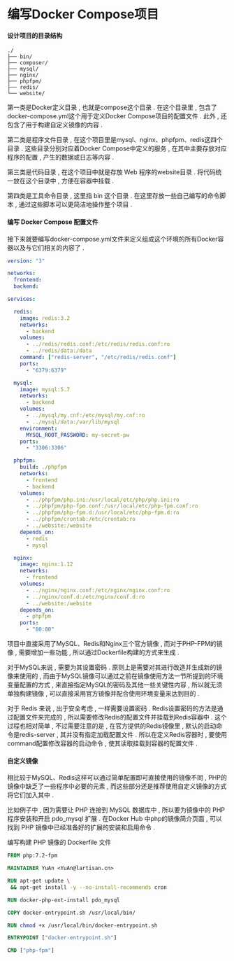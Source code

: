 # 编写Docker Compose项目

#### 设计项目的目录结构

```
./
├── bin/
├── composer/
├── mysql/
├── nginx/
├── phpfpm/
├── redis/
└── website/
```

第一类是Docker定义目录 , 也就是compose这个目录 . 在这个目录里 , 包含了docker-compose.yml这个用于定义Docker Compose项目的配置文件 . 此外 , 还包含了用于构建自定义镜像的内容 .

第二类是程序文件目录 , 在这个项目里是mysql、nginx、phpfpm、redis这四个目录 . 这些目录分别对应着Docker Compose中定义的服务 , 在其中主要存放对应程序的配置 , 产生的数据或日志等内容 .

第三类是代码目录 , 在这个项目中就是存放 Web 程序的website目录 . 将代码统一放在这个目录中 , 方便在容器中挂载 .

第四类是工具命令目录 , 这里指 bin 这个目录 . 在这里存放一些自己编写的命令脚本 , 通过这些脚本可以更简洁地操作整个项目 .

#### 编写 Docker Compose 配置文件

接下来就要编写docker-compose.yml文件来定义组成这个环境的所有Docker容器以及与它们相关的内容了 .

```yaml
version: "3"

networks:
  frontend:
  backend:

services:

  redis:
    image: redis:3.2
    networks:
      - backend
    volumes:
      - ../redis/redis.conf:/etc/redis/redis.conf:ro
      - ../redis/data:/data
    command: ["redis-server", "/etc/redis/redis.conf"]
    ports:
      - "6379:6379"

  mysql:
    image: mysql:5.7
    networks:
      - backend
    volumes:
      - ../mysql/my.cnf:/etc/mysql/my.cnf:ro
      - ../mysql/data:/var/lib/mysql
    environment:
      MYSQL_ROOT_PASSWORD: my-secret-pw
    ports:
      - "3306:3306"

  phpfpm:
    build: ./phpfpm
    networks:
      - frontend
      - backend
    volumes:
      - ../phpfpm/php.ini:/usr/local/etc/php/php.ini:ro
      - ../phpfpm/php-fpm.conf:/usr/local/etc/php-fpm.conf:ro
      - ../phpfpm/php-fpm.d:/usr/local/etc/php-fpm.d:ro
      - ../phpfpm/crontab:/etc/crontab:ro
      - ../website:/website
    depends_on:
      - redis
      - mysql

  nginx:
    image: nginx:1.12
    networks:
      - frontend
    volumes:
      - ../nginx/nginx.conf:/etc/nginx/nginx.conf:ro
      - ../nginx/conf.d:/etc/nginx/conf.d:ro
      - ../website:/website
    depends_on:
      - phpfpm
    ports:
      - "80:80"
```

项目中直接采用了MySQL、Redis和Nginx三个官方镜像 , 而对于PHP-FPM的镜像 , 需要增加一些功能 , 所以通过Dockerfile构建的方式来生成 .

对于MySQL来说 , 需要为其设置密码 . 原则上是需要对其进行改造并生成新的镜像来使用的 , 而由于MySQL镜像可以通过之前在镜像使用方法一节所提到的环境变量配置的方式 , 来直接指定MySQL的密码及其他一些关键性内容 , 所以就无须单独构建镜像 , 可以直接采用官方镜像并配合使用环境变量来达到目的 .

对于 Redis 来说 , 出于安全考虑 , 一样需要设置密码 . Redis设置密码的方法是通过配置文件来完成的 , 所以需要修改Redis的配置文件并挂载到Redis容器中 . 这个过程也相对简单 , 不过需要注意的是 , 在官方提供的Redis镜像里 , 默认的启动命令是redis-server , 其并没有指定加载配置文件 . 所以在定义Redis容器时 , 要使用command配置修改容器的启动命令 , 使其读取挂载到容器的配置文件 .

#### 自定义镜像

相比较于MySQL、Redis这样可以通过简单配置即可直接使用的镜像不同 , PHP的镜像中缺乏了一些程序中必要的元素 , 而这些部分还是推荐使用自定义镜像的方式将它们加入其中 .

比如例子中 , 因为需要让 PHP 连接到 MySQL 数据库中 , 所以要为镜像中的 PHP 程序安装和开启 pdo\_mysql 扩展 . 在Docker Hub 中php的镜像简介页面 , 可以找到 PHP 镜像中已经准备好的扩展的安装和启用命令 .

编写构建 PHP 镜像的 Dockerfile 文件

```Dockerfile
FROM php:7.2-fpm

MAINTAINER YuAn <YuAn@lartisan.cn>

RUN apt-get update \
 && apt-get install -y --no-install-recommends cron

RUN docker-php-ext-install pdo_mysql

COPY docker-entrypoint.sh /usr/local/bin/

RUN chmod +x /usr/local/bin/docker-entrypoint.sh

ENTRYPOINT ["docker-entrypoint.sh"]

CMD ["php-fpm"]
```



